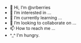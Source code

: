 - 👋 Hi, I’m @vrberries
- 👀 I’m interested in ...
- 🌱 I’m currently learning ...
- 💞️ I’m looking to collaborate on ...
- 📫 How to reach me ...
- ^_^ I'm hungry.
<!---
vrberries/vrberries is a ✨ special ✨ repository because its `README.md` (this file) appears on your GitHub profile.
You can click the Preview link to take a look at your changes.
---
